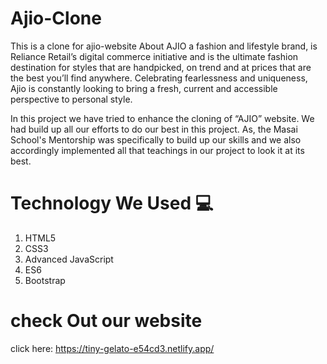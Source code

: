 # Ajio-Clone
This is a clone for ajio-website
About AJIO
a fashion and lifestyle brand, is Reliance Retail’s digital commerce initiative and is the ultimate fashion destination for styles that are handpicked, on trend and at prices that are the best you’ll find anywhere. Celebrating fearlessness and uniqueness, Ajio is constantly looking to bring a fresh, current and accessible perspective to personal style.

In this project we have tried to enhance the cloning of “AJIO” website. We had build up all our efforts to do our best in this project. As, the Masai School's Mentorship was specifically to build up our skills and we also accordingly implemented all that teachings in our project to look it at its best.

# Technology We Used 💻

1. HTML5
2. CSS3
3. Advanced JavaScript
4. ES6
5. Bootstrap

# check Out our website 

click here: https://tiny-gelato-e54cd3.netlify.app/
